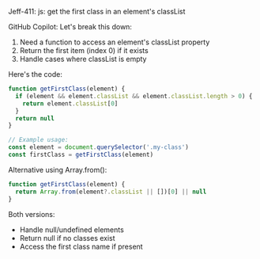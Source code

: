 Jeff-411: js: get the first class in an element's classList

GitHub Copilot: Let's break this down:

1. Need a function to access an element's classList property
2. Return the first item (index 0) if it exists
3. Handle cases where classList is empty

Here's the code:

```javascript
function getFirstClass(element) {
  if (element && element.classList && element.classList.length > 0) {
    return element.classList[0]
  }
  return null
}

// Example usage:
const element = document.querySelector('.my-class')
const firstClass = getFirstClass(element)
```

Alternative using Array.from():

```javascript
function getFirstClass(element) {
  return Array.from(element?.classList || [])[0] || null
}
```

Both versions:

- Handle null/undefined elements
- Return null if no classes exist
- Access the first class name if present
